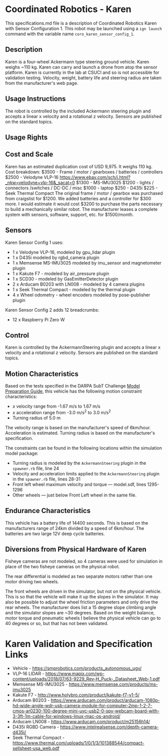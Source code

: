 
<!--- This is a Markdown description of a robot model submitted for inclusion in the
DARPA Subterranean Challenge Technology Repository -->
# Coordinated Robotics - Karen
This specifications.md file is a description of Coordinated Robotics Karen with Sensor
Configuration 1. This robot may be launched using a `ign launch` command with the
variable name `coro_karen_sensor_config_1`.

## Description
Karen is a four-wheel Ackermann type steering ground vehicle. Karen weighs ~110 kg.
Karen can carry and launch a drone from atop the sensor platform.
Karen is currently in the lab at CSUCI and so is not accessible for validation
testing.  Velocity, weight, battery life and steering radius are taken from
the manufacturer's web page.

## Usage Instructions
The robot is controlled by the included Ackermann steering plugin and accepts a
linear x velocity and a rotational z velocity. Sensors are published on the standard
topics.

## Usage Rights


## Cost and Scale
Karen has an estimated duplication cost of USD 9,975. It weighs 110 kg.
Cost breakdown:
$3500 - Frame / motor / gearboxes / batteries / controllers
$2500 - Velodyne VLP-16 https://www.ebay.com/sch/i.html?_nkw=velodyne+vlp-16&_sacat=0
$1300 - MS-IMU3025
$1200 - lights / connectors /switches / DC-DC / misc
$1000 - laptop
$250  - D435i
$225  - Seek Thermal Compact
The original frame / motor / gearbox was purchased from craigslist for $1200.  We added
batteries and a controller for $300 more.  I would estimate it would cost $3200 to
purchase the parts necessary to build a mechanically similar robot.  The manufacturer
leases a complete system with sensors, software, support, etc. for $1500/month.

## Sensors
Karen Sensor Config 1 uses:
* 1 x Velodyne VLP-16, modeled by gpu_lidar plugin
* 1 x D435i modeled by rgbd_camera plugin
* 1 x Memsense MS-IMU3025 modeled by imu_sensor and magnetometer plugin
* 1 x Kakute F7 - modeled by air_pressure plugin
* 1 x SCD30 - modeled by GasEmitterDetector plugin
* 2 x Arducam B0203 with LN008 - modeled by 4 camera plugins
* 1 x Seek Thermal Compact - modeled by the thermal plugin
* 4 x Wheel odometry - wheel encoders modeled by pose-publisher plugin

Karen Sensor Config 2 adds 12 breadcrumbs:
* 12 x Raspberry Pi Zero W

## Control
Karen is controlled by the AckermannSteering plugin and accepts a linear x velocity
and a rotational z velocity.  Sensors are published on the standard topics.


## Motion Characteristics
Based on the tests specified in the DARPA SubT Challenge [Model Preparation
Guide](https://subtchallenge.com/resources/Simulation_Model_Preparation_Guide.pdf), this vehicle has the following motion
constraint characteristics:

* _x_ velocity range from -1.67 m/s to 1.67 m/s
* _x_ acceleration range from -3.0 m/s<sup>2</sup> to 3.0 m/s<sup>2</sup>
* Turning radius of 5.0 m

The velocity range is based on the manufacturer's speed of 6km/hour.
Acceleration is estimated.
Turning radius is based on the manufacturer's specification.

The constraints can be found in the following locations within the simulation model package:

* Turning radius is modeled by the `AckermannSteering` plugin in the `spawner.rb` file, line 24
* Velocity and acceleration limits applied to the `AckermannSteering` plugin in the `spawner.rb` file, lines 28-31
* Front left wheel maximum velocity and torque &mdash; model.sdf, lines 1295-1296
* Other wheels &mdash; just below Front Left wheel in the same file.


## Endurance Characteristics
This vehicle has a battery life of 14400 seconds.  This is based on the manufacturers range of 24km
divided by a speed of 6km/hour.  The batteries are two large 12V deep cycle batteries.


## Diversions from Physical Hardware of Karen
Fisheye cameras are not modeled, so 4 cameras were used for simulation in place of the two fisheye cameras on the physical robot.

The rear differential is modeled as two separate motors rather than one motor driving two wheels.

The front wheels are driven in the simulator, but not on the physical vehicle.  This is so that the vehicle
will make it up the slopes in the simulator.  It may also be possible to adjust the wheel friction
parameters and only drive the rear wheels.  The manufacturer does list a 15 degree slope climbing angle
and the simulator slopes are ~30 degrees.  Based on the weight balance, motor torque and pneumatic wheels
I believe the physical vehicle can go to 40 degrees or so, but that has not been validated.


# <a name="validation_links"></a>Karen Validation and Specification Links

* Vehicle - https://smprobotics.com/products_autonomous_ugv/
* VLP-16 LIDAR -  https://www.mapix.com/wp-content/uploads/2018/07/63-9229_Rev-H_Puck-_Datasheet_Web-1.pdf
* Memsense MS-IMU3025 - https://www.memsense.com/products/ms-imu3025
* Kakute F7 - http://www.holybro.com/product/kakute-f7-v1-5/
* Arducam B0203 - https://www.arducam.com/product/arducam-1080p-hd-wide-angle-wdr-usb-camera-module-for-computer-2mp-1-2-7-cmos-ar0230-100-degree-mini-uvc-usb2-0-spy-webcam-board-with-3-3ft-1m-cable-for-windows-linux-mac-os-android/
* Arducam LN008 - https://www.arducam.com/product/m25156h14/
* D435i RGBD Camera - https://www.intelrealsense.com/depth-camera-d435i/
* Seek Thermal Compact - https://www.thermal.com/uploads/1/0/1/3/101388544/compact-sellsheet-usa_web.pdf

